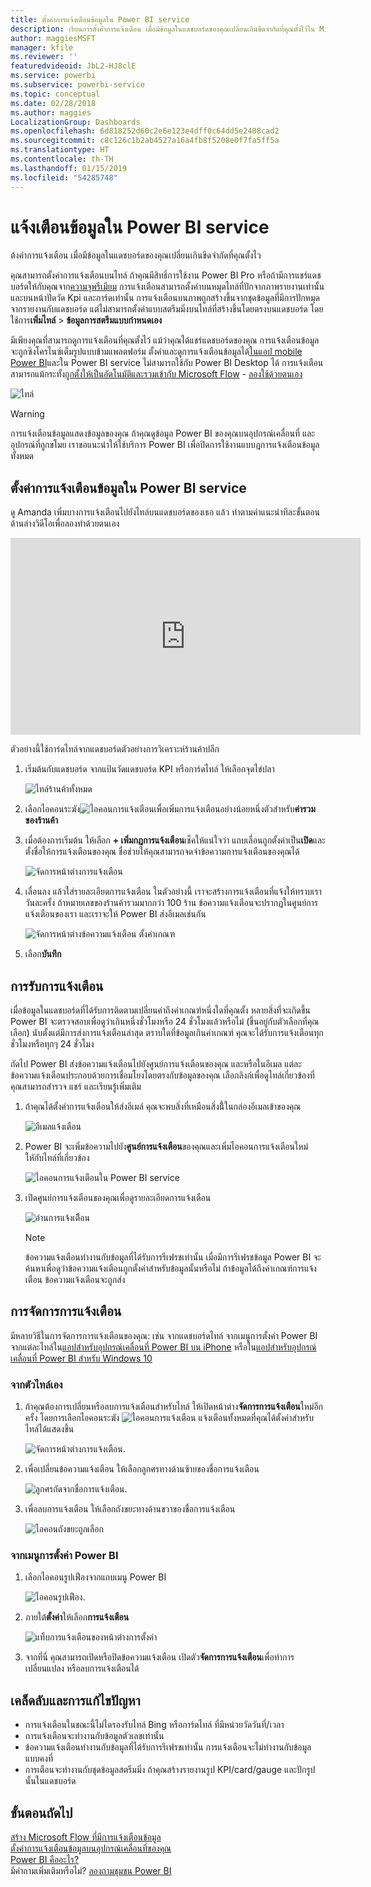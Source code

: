 ```yaml
---
title: ตั้งค่าการแจ้งเตือนข้อมูลใน Power BI service
description: เรียนการตั้งค่าการแจ้งเตือน เมื่อมีข้อมูลในแดชบอร์ดของคุณเปลี่ยนเกินขีดจำกัดที่คุณตั้งไว้ใน Microsoft Power BI service
author: maggiesMSFT
manager: kfile
ms.reviewer: ''
featuredvideoid: JbL2-HJ8clE
ms.service: powerbi
ms.subservice: powerbi-service
ms.topic: conceptual
ms.date: 02/28/2018
ms.author: maggies
LocalizationGroup: Dashboards
ms.openlocfilehash: 6d818252d60c2e6e123e4dff0c64dd5e2408cad2
ms.sourcegitcommit: c8c126c1b2ab4527a16a4fb8f5208e0f7fa5ff5a
ms.translationtype: HT
ms.contentlocale: th-TH
ms.lasthandoff: 01/15/2019
ms.locfileid: "54285748"
---
```

# <a name="data-alerts-in-power-bi-service"></a>แจ้งเตือนข้อมูลใน Power BI service
ต้งค่าการแจ้งเตือน เมื่อมีข้อมูลในแดชบอร์ดของคุณเปลี่ยนเกินขีดจำกัดที่คุณตั้งไว 

คุณสามารถตั้งค่าการแจ้งเตือนบนไทล์ ถ้าคุณมีสิทธิ์การใช้งาน Power BI Pro หรือถ้ามีการแชร์แดชบอร์ดให้กับคุณจาก[ความจุพรีเมียม](service-premium.md) การแจ้งเตือนสามารถตั้งค่าบนหมุดไทล์ที่ปักจากภาพรายงานเท่านั้น และบนหน้าปัดวัด Kpi และการ์ดเท่านั้น การแจ้งเตือนบนภาพถูกสร้างขึ้นจากชุดข้อมูลที่มีการปักหมุดจากรายงานกับแดชบอร์ด แต่ไม่สามารถตั้งค่าแบบสตรีมมิ่งบนไทล์ที่สร้างขึ้นโดยตรงบนแดชบอร์ด โดยใช้การ**เพิ่มไทล์**  >   **ข้อมูลการสตรีมแบบกำหนดเอง** 

มีเพียงคุณที่สามารถดูการแจ้งเตือนที่คุณตั้งไว้ แม้ว่าคุณได้แชร์แดชบอร์ดของคุณ การแจ้งเตือนข้อมูลจะถูกซิงโครไนซ์เต็มรูปแบบข้ามแพลตฟอร์ม ตั้งค่าและดูการแจ้งเตือนข้อมูลได้[ในแอป mobile Power BI](consumer/mobile/mobile-set-data-alerts-in-the-mobile-apps.md)และใน Power BI service ไม่สามารถใช้กับ Power BI Desktop ได้ การแจ้งเตือนสามารถแม้กระทั้ง[ถูกตั้งให้เป็นอัตโนมัติและรวมเข้ากับ Microsoft Flow](https://flow.microsoft.com) - [ลองใช้ด้วยตนเอง](service-flow-integration.md)

![ไทล์](media/service-set-data-alerts/powerbi-alert-types-new.png)

> [!WARNING]
> การแจ้งเตือนข้อมูลแสดงข้อมูลของคุณ ถ้าคุณดูข้อมูล Power BI ของคุณบนอุปกรณ์เคลื่อนที่ และอุปกรณ์ที่ถูกขโมย เราขอแนะนำให้ใช้บริการ Power BI เพื่อปิดการใช้งานแบบฎการแจ้งเตือนข้อมูลทั้งหมด
> 
> 

## <a name="set-data-alerts-in-power-bi-service"></a>ตั้งค่าการแจ้งเตือนข้อมูลใน Power BI service
ดู Amanda เพิ่มบางการแจ้งเตือนไปยังไทล์บนแดชบอร์ดของเธอ แล้ว ทำตามคำแนะนำทีละขั้นตอนด้านล่างวิดีโอเพื่อลองทำด้วยตนเอง

<iframe width="560" height="315" src="https://www.youtube.com/embed/JbL2-HJ8clE" frameborder="0" allowfullscreen></iframe>

ตัวอย่างนี้ใช้การ์ดไทล์จากแดชบอร์ดตัวอย่างการวิเคราะห์ร้านค้าปลีก

1. เริ่มต้นกับแดชบอร์ด จากแป้นวัดแดชบอร์ด KPI หรือการ์ดไทล์ ให้เลือกจุดไข่ปลา
   
   ![ไทล์ร้านค้าทั้งหมด](media/service-set-data-alerts/powerbi-card.png)
2. เลือกไอคอนระฆัง![ไอคอนการแจ้งเตือน](media/service-set-data-alerts/power-bi-bell-icon.png)เพื่อเพิ่มการแจ้งเตือนอย่างน้อยหนึ่งตัวสำหรับ**ค่ารวมของร้านค้า**
   
1. เมื่อต้องการเริ่มต้น ให้เลือก **+ เพิ่มกฎการแจ้งเตือน**เช็คให้แน่ใจว่า แถบเลื่อนถูกตั้งค่าเป็น**เปิด**และตั้งชื่อให้การแจ้งเตือนของคุณ ชื่อช่วยให้คุณสามารถจดจำข้อความการแจ้งเตือนของคุณได้
   
   ![จัดการหน้าต่างการแจ้งเตือน](media/service-set-data-alerts/powerbi-alert-title.png)
4. เลื่อนลง แล้วใส่รายละเอียดการแจ้งเตือน  ในตัวอย่างนี้ เราจะสร้างการแจ้งเตือนที่แจ้งให้ทราบเราวันละครั้ง ถ้าหมายเลขของร้านค้ารวมมากกว่า 100 ร้าน ข้อความแจ้งเตือนจะปรากฏในศูนย์การแจ้งเตือนของเรา และเราจะให้ Power BI ส่งอีเมลเช่นกัน
   
   ![จัดการหน้าต่างข้อความแจ้งเตือน ตั้งค่าเกณฑ](media/service-set-data-alerts/power-bi-set-alert-details.png)
5. เลือก**บันทึก**

## <a name="receiving-alerts"></a>การรับการแจ้งเตือน
เมื่อข้อมูลในแดชบอร์ดที่ได้รับการติดตามเปลี่ยนค่าถึงค่าเกณฑ์หนึ่งใดที่คุณตั้ง หลายสิ่งที่จะเกิดขึ้น Power BI จะตรวจสอบเพื่อดูว่าเกินหนึ่งชั่วโมงหรือ 24 ชั่วโมงแล้วหรือไม่ (ขึ้นอยู่กับตัวเลือกที่คุณเลือก) นับตั้งแต่มีการส่งการแจ้งเตือนล่าสุด ตราบใดที่ข้อมูลเกินค่าเกณฑ์ คุณจะได้รับการแจ้งเตือนทุกชั่วโมงหรือทุกๆ 24 ชั่วโมง

ถัดไป Power BI ส่งข้อความแจ้งเตือนไปยังศูนย์การแจ้งเตือนของคุณ และหรือในอีเมล แต่ละข้อความแจ้งเตือนประกอบด้วยการเชื่อมโยงโดยตรงกับข้อมูลของคุณ เลือกลิงก์เพื่อดูไทล์เกี่ยวข้องที่คุณสามารถสำรวจ แชร์ และเรียนรู้เพิ่มเติม  

1. ถ้าคุณได้ตั้งค่าการแจ้งเตือนให้ส่งอีเมล์ คุณจะพบสิ่งที่เหมือนสิ่งนี้้ในกล่องอีเมลเข้าของคุณ
   
   ![อีเมลแจ้งเตือน](media/service-set-data-alerts/powerbi-alerts-email.png)
2. Power BI จะเพิ่มข้อความไปยัง**ศูนย์การแจ้งเตือน**ของคุณและเพิ่มไอคอนการแจ้งเตือนใหม่ใหักับไทล์ที่เกี่ยวข้อง
   
   ![ไอคอนการแจ้งเตือนใน Power BI service](media/service-set-data-alerts/powerbi-alert-notifications.png)
3. เปิดศูนย์การแจ้งเตือนของคุณเพื่อดูรายละเอียดการแจ้งเตือน
   
    ![อ่านการแจ้งเตืิอน](media/service-set-data-alerts/powerbi-alert-notification.png)
   
   > [!NOTE]
   > ข้อความแจ้งเตือนทำงานกับข้อมูลที่ได้รับการรีเฟรชเท่านั้น เมื่อมีการรีเฟรชข้อมูล Power BI จะค้นหาเพื่อดูว่าข้อความแจ้งเตือนถูกตั้งค่าสำหรับข้อมูลนั้นหรือไม่ ถ้าข้อมูลได้ถึงค่าเกณฑ์การแจ้งเตือน ข้อความแจ้งเตือนจะถูกส่ง
   > 
   > 

## <a name="managing-alerts"></a>การจัดการการแจ้งเตือน
มีหลายวิธีในการจัดการการแจ้งเตือนของคุณ: เช่น จากแดชบอร์ดไทล์ จากเมนูการตั้งค่า Power BI จากแต่ละไทล์ใน[แอปสำหรับอุปกรณ์เคลื่อนที่ Power BI บน iPhone](consumer/mobile/mobile-set-data-alerts-in-the-mobile-apps.md) หรือใน[แอปสำหรับอุปกรณ์เคลื่อนที่ Power BI สำหรับ Windows 10](consumer/mobile/mobile-set-data-alerts-in-the-mobile-apps.md)

### <a name="from-the-tile-itself"></a>จากตัวไทล์เอง
1. ถ้าคุณต้องการเปลี่ยนหรือลบการแจ้งเตือนสำหรับไทล์ ให้เปิดหน้าต่าง**จัดการการแจ้งเตือน**ใหม่อีกครั้ง โดยการเลือกไอคอนระฆัง ![ไอคอนการแจ้งเตือน](media/service-set-data-alerts/power-bi-bell-icon.png) แจ้งเตือนทั้งหมดที่คุณได้ตั้งค่าสำหรับไทล์ได้แสดงขึ้น
   
    ![จัดการหน้าต่างการแจ้งเตือน](media/service-set-data-alerts/powerbi-see-alerts.png).
2. เพื่อเปลี่ยนข้อความแจ้งเตือน ให้เลือกลูกศรทางด้านซ้ายของชื่อการแจ้งเตือน
   
    ![ลูกศรถัดจากชื่อการแจ้งเตือน](media/service-set-data-alerts/powerbi-see-alerts-arrow.png).
3. เพื่อลบการแจ้งเตือน ให้เลือกถังขยะทางด้านขวาของชื่อการแจ้งเตือน
   
      ![ไอคอนถังขยะถูกเลือก](media/service-set-data-alerts/powerbi-see-alerts-delete.png)

### <a name="from-the-power-bi-settings-menu"></a>จากเมนูการตั้งค่า Power BI
1. เลือกไอคอนรูปเฟืองจากแถบเมนู Power BI
   
    ![ไอคอนรูปเฟือง](media/service-set-data-alerts/powerbi-gear-icon.png).
2. ภายใต้**ตั้งค่า**ให้เลือก**การแจ้งเตือน**
   
    ![แท็บการแจ้งเตือนของหน้าต่างการตั้งค่า](media/service-set-data-alerts/powerbi-alert-settings.png)
3. จากที่นี่ คุณสามารถเปิดหรือปิดข้อความแจ้งเตือน เปิดตัว**จัดการการแจ้งเตือน**เพื่อทำการเปลี่ยนแปลง หรือลบการแจ้งเตือนได้

## <a name="tips-and-troubleshooting"></a>เคล็ดลับและการแก้ไขปัญหา
* การแจ้งเตือนในขณะนี้ไม่ไดรองรับไทล์ Bing หรือการ์ดไทล์ ที่มีหน่วยวัดวันที่/เวลา
* การแจ้งเตือนจะทำงานกับข้อมูลตัวเลขเท่านั้น
* ข้อความแจ้งเตือนทำงานกับข้อมูลที่ได้รับการรีเฟรชเท่านั้น การแจ้งเตือนจะไม่ทำงานกับข้อมูลแบบคงที่
* การเตือนจะทำงานกับชุดข้อมูลสตรีมมิ่ง ถ้าคุณสร้างรายงานรูป KPI/card/gauge และปักรูปนั้นในแดชบอร์ด

## <a name="next-steps"></a>ขั้นตอนถัดไป
[สร้าง Microsoft Flow ที่มีการแจ้งเตือนข้อมูล](service-flow-integration.md)    
[ตั้งค่าการแจ้งเตือนข้อมูลบนอุปกรณ์เคลื่อนที่ของคุณ](consumer/mobile/mobile-set-data-alerts-in-the-mobile-apps.md)    
[Power BI คืออะไร?](power-bi-overview.md)    
มีคำถามเพิ่มเติมหรือไม่? [ลองถามชุมชน Power BI](http://community.powerbi.com/)

